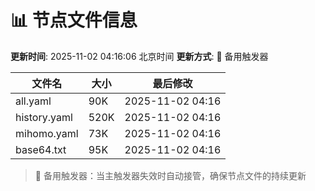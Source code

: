 # 📊 节点文件信息

**更新时间**: 2025-11-02 04:16:06 北京时间
**更新方式**: 🔄 备用触发器

| 文件名 | 大小 | 最后修改 |
|--------|------|----------|
| all.yaml | 90K | 2025-11-02 04:16 |
| history.yaml | 520K | 2025-11-02 04:16 |
| mihomo.yaml | 73K | 2025-11-02 04:16 |
| base64.txt | 95K | 2025-11-02 04:16 |

> 🔄 备用触发器：当主触发器失效时自动接管，确保节点文件的持续更新

